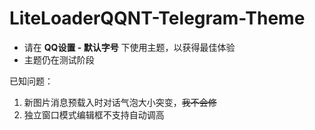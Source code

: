 # LiteLoaderQQNT-Telegram-Theme

- 请在 **QQ设置 - 默认字号** 下使用主题，以获得最佳体验
- 主题仍在测试阶段

已知问题：

1. 新图片消息预载入时对话气泡大小突变，~~我不会修~~
2. 独立窗口模式编辑框不支持自动调高